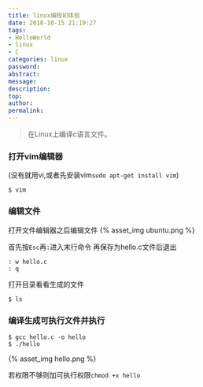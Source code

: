 ```yaml
---
title: linux编程初体验
date: 2018-10-15 21:19:27
tags:
- HelloWorld
- linux
- C
categories: linux
password:
abstract:
message:
description:
top:
author:
permalink:
---
```

> 在Linux上编译c语言文件。

### 打开vim编辑器
(没有就用vi,或者先安装vim`sudo apt-get install vim`)
```
$ vim
```

### 编辑文件

打开文件编辑器之后编辑文件
{% asset_img ubuntu.png %}

首先按`Esc`再`:`进入末行命令
再保存为hello.c文件后退出
```
: w hello.c
: q
```

打开目录看看生成的文件
```
$ ls
```

### 编译生成可执行文件并执行
```
$ gcc hello.c -o hello
$ ./hello
```
{% asset_img hello.png %}

若权限不够则加可执行权限`chmod +x hello`